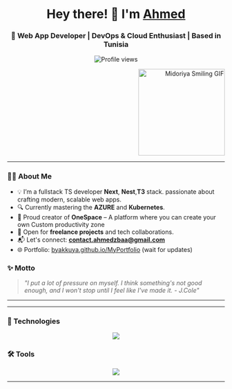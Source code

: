<h1 align="center">Hey there! 👋 I'm <a href="https://byakkuya.github.io/MyPortfolio/" target="_blank">Ahmed</a></h1>
<h3 align="center">🚀 Web App Developer | DevOps & Cloud Enthusiast | Based in Tunisia</h3>

<p align="center">
  <img src="https://komarev.com/ghpvc/?username=byakkuya&label=Profile%20views&color=0e75b6&style=flat" alt="Profile views" />
</p>

<div align="right">
  <img src="https://gifdb.com/images/high/cute-midoriya-smiling-9hkmsrngek1g9gx3.gif" alt="Midoriya Smiling GIF" width="200" height="200">
</div>

---

### 👨‍💻 About Me

- 💡 I’m a fullstack TS developer **Next**, **Nest**,**T3** stack. passionate about crafting modern, scalable web apps.
- 🔍 Currently mastering the **AZURE** and **Kubernetes**.
- 🚀 Proud creator of **OneSpace** – A platform where you can create your own Custom productivity zone
- 💼 Open for **freelance projects** and tech collaborations.
- 📬 Let's connect: **contact.ahmedzbaa@gmail.com**
- 🌐 Portfolio: [byakkuya.github.io/MyPortfolio](https://byakkuya.github.io/MyPortfolio/) (wait for updates)

### ✨ Motto

> *"I put a lot of pressure on myself. I think something's not good enough, and I won't stop until I feel like I've made it. - J.Cole"*

---
<!-- 
🔭 I'm currently interning at <a href="https://www.wi-mobi.com" target="_blank">WIMOBI</a> 
-->

---
### 🚀 Technologies

<p align="center">
  <a href="https://skillicons.dev">
    <img src="https://skillicons.dev/icons?i=js,ts,py,java,react,nextjs,nodejs,nestjs,redux,express,mongodb,postgres,mysql,prisma,supabase,tailwind,materialui,docker,tensorflow&perline=10" />
  </a>
</p>

### 🛠️ Tools

<p align="center">
  <a href="https://skillicons.dev">
    <img src="https://skillicons.dev/icons?i=git,github,vscode,webstorm,idea,linux,notion,postman,md,githubactions,jest,&perline=10" />
  </a>
</p>

---

<!--
## 📊 GitHub Stats

<p align="center">
  <img src="https://github-readme-stats.vercel.app/api?username=Byakkuya&show_icons=true&include_all_commits=true&count_private=true&theme=react&hide_border=true&bg_color=1F222E&title_color=F85D7F&icon_color=F8D866" height="180px"/>
  <img src="https://github-readme-stats.vercel.app/api/top-langs/?username=Byakkuya&layout=compact&langs_count=8&theme=react&hide_border=true&bg_color=1F222E&title_color=F85D7F&icon_color=F8D866" height="180px"/>
</p>

### 🔥 GitHub Streak

<p align="center">
  <img src="https://github-readme-streak-stats.herokuapp.com/?user=Byakkuya&theme=tokyonight" />
</p>

### 🧠 Contribution Graph

[![Byakkuya's GitHub Activity Graph](https://github-readme-activity-graph.vercel.app/graph?username=Byakkuya&theme=tokyo-night)](https://github.com/Byakkuya/github-readme-activity-graph)
-->

